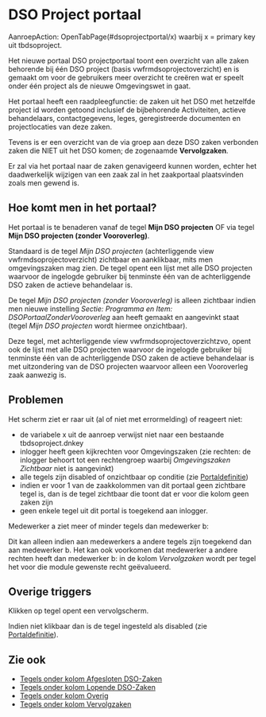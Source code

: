 # DSO Project portaal

AanroepAction: OpenTabPage(#dsoprojectportal/x) waarbij x = primary key uit tbdsoproject.

Het nieuwe portaal DSO projectportaal toont een overzicht van alle zaken behorende bij één DSO project (basis vwfrmdsoprojectoverzicht) en is gemaakt om voor de gebruikers meer overzicht te creëren wat er speelt onder één project als de nieuwe Omgevingswet in gaat.

Het portaal heeft een raadpleegfunctie: de zaken uit het DSO met hetzelfde project id worden getoond inclusief de bijbehorende Activiteiten, actieve behandelaars, contactgegevens, leges, geregistreerde documenten en projectlocaties van deze zaken.

Tevens is er een overzicht van de via groep aan deze DSO zaken verbonden zaken die NIET uit het DSO komen; de zogenaamde **Vervolgzaken**.

Er zal via het portaal naar de zaken genavigeerd kunnen worden, echter het daadwerkelijk wijzigen van een zaak zal in het zaakportaal plaatsvinden zoals men gewend is.

## Hoe komt men in het portaal?

Het portaal is te benaderen vanaf de tegel **Mijn DSO projecten** OF via tegel **Mijn DSO projecten (zonder Vooroverleg)**.

Standaard is de tegel _Mijn DSO projecten_ (achterliggende view vwfrmdsoprojectoverzicht) zichtbaar en aanklikbaar, mits men omgevingszaken mag zien.
De tegel opent een lijst met alle DSO projecten waarvoor de ingelogde gebruiker bij tenminste één van de achterliggende DSO zaken de actieve behandelaar is.

De tegel _Mijn DSO projecten (zonder Vooroverleg)_ is alleen zichtbaar indien men nieuwe instelling _Sectie: Programma en Item: DSOPortaalZonderVooroverleg_ aan heeft gemaakt en aangevinkt staat (tegel _Mijn DSO projecten_ wordt hiermee onzichtbaar).

Deze tegel, met achterliggende view vwfrmdsoprojectoverzichtzvo, opent ook de lijst met alle DSO projecten waarvoor de ingelogde gebruiker bij tenminste één van de achterliggende DSO zaken de actieve behandelaar is met uitzondering van de DSO projecten waarvoor alleen een Vooroverleg zaak aanwezig is.

## Problemen

Het scherm ziet er raar uit (al of niet met errormelding) of reageert niet:

- de variabele x uit de aanroep verwijst niet naar een bestaande tbdsoproject.dnkey
- inlogger heeft geen kijkrechten voor Omgevingszaken (zie rechten: de inlogger behoort tot een rechtengroep waarbij _Omgevingszaken Zichtbaar_ niet is aangevinkt)
- alle tegels zijn disabled of onzichtbaar op conditie (zie [Portaldefinitie](../../../instellen_inrichten/portaldefinitie/README.md))
- indien er voor 1 van de zaakkolommen van dit portaal geen zichtbare tegel is, dan is de tegel zichtbaar die toont dat er voor die kolom geen zaken zijn
- geen enkele tegel uit dit portal is toegekend aan inlogger.

Medewerker a ziet meer of minder tegels dan medewerker b:

Dit kan alleen indien aan medewerkers a andere tegels zijn toegekend dan aan medewerker b.
Het kan ook voorkomen dat medewerker a andere rechten heeft dan medewerker b: in de kolom _Vervolgzaken_ wordt per tegel het voor die module gewenste recht geëvalueerd.

## Overige triggers

Klikken op tegel opent een vervolgscherm.

Indien niet klikbaar dan is de tegel ingesteld als disabled (zie [Portaldefinitie](../../../instellen_inrichten/portaldefinitie/README.md)).

## Zie ook

- [Tegels onder kolom Afgesloten DSO-Zaken](README.md)
- [Tegels onder kolom Lopende DSO-Zaken](README.md)
- [Tegels onder kolom Overig](tegels_kolom_vervolgzaken/README.md)
- [Tegels onder kolom Vervolgzaken](README.md)
